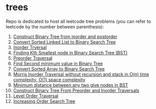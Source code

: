 # trees

Repo is dedicated to host all leetcode tree problems (you can refer to leetcode by the number between parenthesis):


1. [Construct Binary Tree from inorder and postorder](https://github.com/KumarAbhinav2/trees/blob/master/binaryTreeFromInorderPostorder(LTM-106).py)
2. [Convert Sorted Linked List to Binary Search Tree](https://github.com/KumarAbhinav2/trees/blob/master/convertSortedLinkedListtoBST(LTE-109).py)
3. [Inorder Trversal](https://github.com/KumarAbhinav2/trees/blob/master/inorderTraversal(LTM-94).py)
4. [Finding Kth Smallest node in Binary Search Tree (BST)](https://github.com/KumarAbhinav2/trees/blob/master/kthSmallestinBST(LTM-230).py)
5. [Preorder Traversal](https://github.com/KumarAbhinav2/trees/blob/master/preorderTraversal(LTM-144).py)
6. [Find Second minimum value in Binary Tree](https://github.com/KumarAbhinav2/trees/blob/master/secondMinimumValue(LTE-671).py)
7. [Convert Sorted Array to Binary Search Tree](https://github.com/KumarAbhinav2/trees/blob/master/sortedArrayToBST(LTM-108).py)
8. [Morris Inorder Traversal without recursion and stack in O(n) time complexity, O(1) space complexity](https://github.com/KumarAbhinav2/trees/blob/master/morrisInOrderTraversal.py)
9. [Minimum distance between any two give nodes in BST](https://github.com/KumarAbhinav2/trees/blob/master/minimumDistBetweenBSTNodes(LTE-783).py)
10. [Construct Binary Tree From Preorder and Inorder Traversals](https://github.com/KumarAbhinav2/trees/blob/master/binaryTreeFromPreOrderInOrder(LTM-105).py)
11. [Level Order Traversal](https://github.com/KumarAbhinav2/trees/blob/master/binary_tree_level_order_traversal(LTM-102).py)
12. [Increasing Order Search Tree](https://github.com/KumarAbhinav2/trees/blob/master/increasingOrderSearchTree(LTE-897).py)
